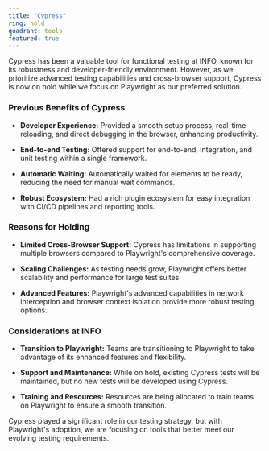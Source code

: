 ```yaml
---
title: "Cypress"
ring: hold
quadrant: tools
featured: true
---
```


Cypress has been a valuable tool for functional testing at INFO, known for its robustness and developer-friendly environment. However, as we prioritize advanced testing capabilities and cross-browser support, Cypress is now on hold while we focus on Playwright as our preferred solution.

  

### Previous Benefits of Cypress

- **Developer Experience:** Provided a smooth setup process, real-time reloading, and direct debugging in the browser, enhancing productivity.

- **End-to-end Testing:** Offered support for end-to-end, integration, and unit testing within a single framework.

- **Automatic Waiting:** Automatically waited for elements to be ready, reducing the need for manual wait commands.

- **Robust Ecosystem:** Had a rich plugin ecosystem for easy integration with CI/CD pipelines and reporting tools.

  

### Reasons for Holding

- **Limited Cross-Browser Support:** Cypress has limitations in supporting multiple browsers compared to Playwright's comprehensive coverage.

- **Scaling Challenges:** As testing needs grow, Playwright offers better scalability and performance for large test suites.

- **Advanced Features:** Playwright's advanced capabilities in network interception and browser context isolation provide more robust testing options.

  

### Considerations at INFO

- **Transition to Playwright:** Teams are transitioning to Playwright to take advantage of its enhanced features and flexibility.

- **Support and Maintenance:** While on hold, existing Cypress tests will be maintained, but no new tests will be developed using Cypress.

- **Training and Resources:** Resources are being allocated to train teams on Playwright to ensure a smooth transition.

  

Cypress played a significant role in our testing strategy, but with Playwright's adoption, we are focusing on tools that better meet our evolving testing requirements.